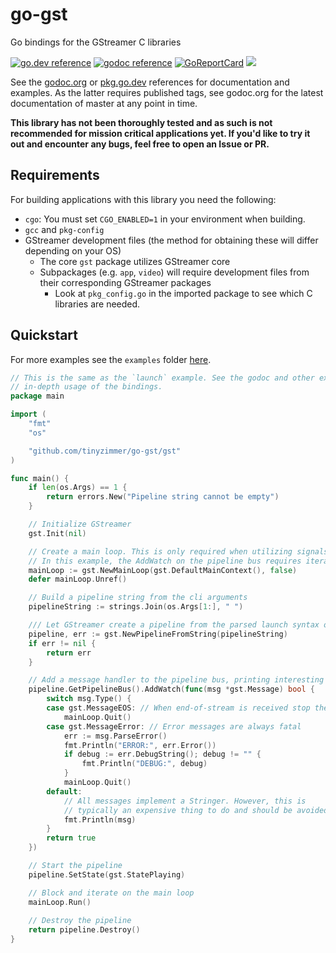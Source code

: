 # go-gst

Go bindings for the GStreamer C libraries

[![go.dev reference](https://img.shields.io/badge/go.dev-reference-007d9c?logo=go&logoColor=white&style=flat-rounded)](https://pkg.go.dev/github.com/tinyzimmer/go-gst)
[![godoc reference](https://img.shields.io/badge/godoc-reference-blue.svg)](https://godoc.org/github.com/tinyzimmer/go-gst)
[![GoReportCard](https://goreportcard.com/badge/github.com/nanomsg/mangos)](https://goreportcard.com/report/github.com/tinyzimmer/go-gst)
![](https://github.com/tinyzimmer/go-gst/workflows/Tests/badge.svg)

See the [godoc.org](https://godoc.org/github.com/tinyzimmer/go-gst) or [pkg.go.dev](https://pkg.go.dev/github.com/tinyzimmer/go-gst) references for documentation and examples.
As the latter requires published tags, see godoc.org for the latest documentation of master at any point in time.

**This library has not been thoroughly tested and as such is not recommended for mission critical applications yet. If you'd like to try it out and encounter any bugs, feel free to open an Issue or PR.**

## Requirements

For building applications with this library you need the following:

 - `cgo`: You must set `CGO_ENABLED=1` in your environment when building.
 - `gcc` and `pkg-config`
 - GStreamer development files (the method for obtaining these will differ depending on your OS)
   - The core `gst` package utilizes GStreamer core
   - Subpackages (e.g. `app`, `video`) will require development files from their corresponding GStreamer packages
     - Look at `pkg_config.go` in the imported package to see which C libraries are needed.

## Quickstart

For more examples see the `examples` folder [here](examples/).

```go
// This is the same as the `launch` example. See the godoc and other examples for more 
// in-depth usage of the bindings.
package main

import (
    "fmt"
    "os"

    "github.com/tinyzimmer/go-gst/gst"
)

func main() {
    if len(os.Args) == 1 {
        return errors.New("Pipeline string cannot be empty")
    }

    // Initialize GStreamer
    gst.Init(nil)

    // Create a main loop. This is only required when utilizing signals via the bindings.
    // In this example, the AddWatch on the pipeline bus requires iterating on the main loop.
    mainLoop := gst.NewMainLoop(gst.DefaultMainContext(), false)
    defer mainLoop.Unref()

    // Build a pipeline string from the cli arguments
    pipelineString := strings.Join(os.Args[1:], " ")

    /// Let GStreamer create a pipeline from the parsed launch syntax on the cli.
    pipeline, err := gst.NewPipelineFromString(pipelineString)
    if err != nil {
        return err
    }

    // Add a message handler to the pipeline bus, printing interesting information to the console.
    pipeline.GetPipelineBus().AddWatch(func(msg *gst.Message) bool {
        switch msg.Type() {
        case gst.MessageEOS: // When end-of-stream is received stop the main loop
            mainLoop.Quit()
        case gst.MessageError: // Error messages are always fatal
            err := msg.ParseError()
            fmt.Println("ERROR:", err.Error())
            if debug := err.DebugString(); debug != "" {
                fmt.Println("DEBUG:", debug)
            }
            mainLoop.Quit()
        default:
            // All messages implement a Stringer. However, this is
            // typically an expensive thing to do and should be avoided.
            fmt.Println(msg)
        }
        return true
    })

    // Start the pipeline
    pipeline.SetState(gst.StatePlaying)

    // Block and iterate on the main loop
    mainLoop.Run()
    
    // Destroy the pipeline
    return pipeline.Destroy()
}
```